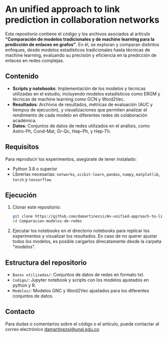 # An unified approach to link prediction in collaboration networks

Este repositorio contiene el código y los archivos asociados al artículo **"Comparación de modelos tradicionales y de machine learning para la predicción de enlaces en grafos"**. En él, se exploran y comparan distintos enfoques, desde modelos estadísticos tradicionales hasta técnicas de machine learning, evaluando su precisión y eficiencia en la predicción de enlaces en redes complejas.

## Contenido

- **Scripts y notebooks**: Implementación de los modelos y técnicas utilizadas en el estudio, incluyendo modelos estadísticos como ERGM y técnicas de machine learning como GCN y Word2Vec.
- **Resultados**: Archivos de resultados, métricas de evaluación (AUC y tiempos de ejecución), y visualizaciones que permiten analizar el rendimiento de cada modelo en diferentes redes de colaboración académica.
- **Datos**: Conjuntos de datos de redes utilizados en el análisis, como Astro-Ph, Cond-Mat, Gr-Qc, Hep-Ph, y Hep-Th.

## Requisitos

Para reproducir los experimentos, asegúrate de tener instalado:

- Python 3.8 o superior
- Librerías necesarias: `networkx`, `scikit-learn`, `pandas`, `numpy`, `matplotlib`, `torch` y `tensorflow` 

## Ejecución

1. Clonar este repositorio:

   ```bash
   git clone https://github.com/damartinezsi/An-unified-approach-to-link-prediction-in-collaboration-networks.git
   cd Comparacion-modelos-de-redes

2. Ejecutar los notebooks en el directorio notebooks para replicar los experimentos y visualizar los resultados. En caso de no querer ajustar todos los modelos, es posible cargarlos direcatamente desde la carpeta "modelos".

## Estructura del repositorio

- `Bases utilizadas/`: Conjuntos de datos de redes en formato txt. 
- `Codigo/`: Jupyter notebook y scripts con los modelos ajustados en python y R.
- `Modelos/`: Modelos GNC y Word2Vec ajustados para los diferentes conjuntos de datos.

## Contacto
Para dudas o comentarios sobre el código o el artículo, puede contactar al correo electrónico damartinezsi@unal.edu.co
